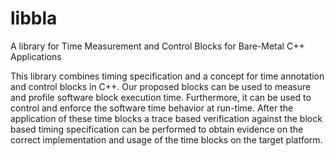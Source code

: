 # libbla
A library for Time Measurement and Control Blocks for Bare-Metal C++ Applications

This library combines timing specification and a concept for time annotation and control blocks in C++. Our proposed blocks can be used to
measure and profile software block execution time. Furthermore, it can be used to control and enforce the
software time behavior at run-time. After the application of these time blocks a trace based verification against
the block based timing specification can be performed to obtain evidence on the correct implementation and
usage of the time blocks on the target platform.